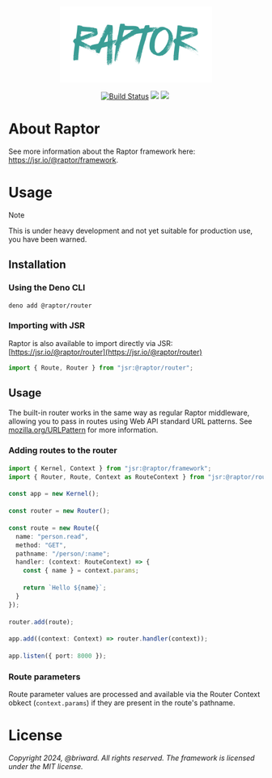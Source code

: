 <p align="center">
  <img src="./assets//logo.png" width="300" />
</p>

<p align="center">
  <a href="https://github.com/briward/raptor-router/actions"><img src="https://github.com/briward/raptor-router/workflows/ci/badge.svg" alt="Build Status"></a>
  <a href="jsr.io/@raptor/router"><img src="https://jsr.io/badges/@raptor/router?logoColor=3A9D95&color=3A9D95&labelColor=083344" /></a>
  <a href="jsr.io/@raptor/router score"><img src="https://jsr.io/badges/@raptor/router/score?logoColor=3A9D95&color=3A9D95&labelColor=083344" /></a>
  <a href="https://jsr.io/@raptor"><img src="https://jsr.io/badges/@raptor?logoColor=3A9D95&color=3A9D95&labelColor=083344" alt="" /></a>
</p>

# About Raptor

See more information about the Raptor framework here: <a href="https://jsr.io/@raptor/framework">https://jsr.io/@raptor/framework</a>.

# Usage

> [!NOTE]
> This is under heavy development and not yet suitable for production use, you
> have been warned.

## Installation

### Using the Deno CLI

```
deno add @raptor/router
```

### Importing with JSR

Raptor is also available to import directly via JSR:
[https://jsr.io/@raptor/router](https://jsr.io/@raptor/router)

```ts
import { Route, Router } from "jsr:@raptor/router";
```

## Usage

The built-in router works in the same way as regular Raptor middleware, allowing you to pass in routes using Web API standard URL patterns. See [mozilla.org/URLPattern](https://developer.mozilla.org/en-US/docs/Web/API/URLPattern)
for more information.

### Adding routes to the router

```ts
import { Kernel, Context } from "jsr:@raptor/framework";
import { Router, Route, Context as RouteContext } from "jsr:@raptor/router";

const app = new Kernel();

const router = new Router();

const route = new Route({
  name: "person.read",
  method: "GET",
  pathname: "/person/:name";
  handler: (context: RouteContext) => {
    const { name } = context.params;

    return `Hello ${name}`;
  }
});

router.add(route);

app.add((context: Context) => router.handler(context));

app.listen({ port: 8000 });
```

### Route parameters

Route parameter values are processed and available via the Router Context obkect (`context.params`) if they are present in the route's pathname.

# License

_Copyright 2024, @briward. All rights reserved. The framework is licensed under
the MIT license._
